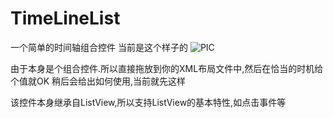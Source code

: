 # TimeLineList
一个简单的时间轴组合控件
当前是这个样子的
![PIC][1]


  [1]: http://ww3.sinaimg.cn/mw690/70949993gw1esoiq2se3wj20u01e0q5p.jpg
  
由于本身是个组合控件.所以直接拖放到你的XML布局文件中,然后在恰当的时机给个值就OK
稍后会给出如何使用,当前就先这样

该控件本身继承自ListView,所以支持ListView的基本特性,如点击事件等